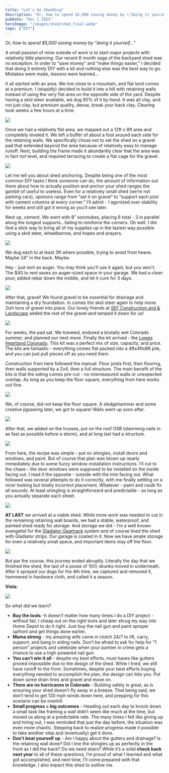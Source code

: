 ```yaml
---
title: "Let's Go Shedding"
description: "Or, how to spend $5,000 saving money by \"doing it yourself\""
pubDate: "Dec 1 2023"
heroImage: "/images/shed/shed_final.webp"
tags: ["DIY"]
---
```

<i>Or, how to spend $5,000 saving money by "doing it yourself..."</i>




A small passion of mine outside of work is to start major projects with relatively little planning. Our recent 6 month saga of the backyard shed was no exception. In order to “save money” and “make things easier,” I decided that doing it entirely DIY with a kit and nothing else was the best way to go. Mistakes were made, lessons were learned…

It all started with an area. We live close to a mountain, and flat land comes at a premium. I (stupidly) decided to build it into a hill with retaining walls instead of using the very flat area on the opposite side of the yard. Despite having a skid steer available, we dug 90% of it by hand. It was all clay, and not just clay, but premium quality, dense, break your back clay. Clearing took weeks a few hours at a time.

<img src="/images/shed/shed_clearing.png">

Once we had a relatively flat area, we mapped out a 12ft x 8ft area and completely leveled it. We left a buffer of about a foot around each side for the retaining walls. We specifically chose not to set the shed on a gravel pad that extended beyond the area because of relatively easy to manage runoff. Next, building the frame made it abundantly clear that the area was in fact <i>not</i> level, and required terracing to create a flat cage for the gravel.

<img src="/images/shed/shed_terrace.png">

Let me tell you about shed anchoring. Despite being one of the most common DIY tasks I think someone can do, the amount of information out there about how to actually position and anchor your shed ranges the gambit of useful to useless. Even for a relatively small shed (we’re not parking cars), opinions range from “set it on gravel” to “support each joist with cement columns at every corner.” I’ll admit - I agonized over stability for weeks and still got it wrong as you’ll see later.

Next up, cement. We went with 8” sonotubes, placing 6 total - 3 in parallel along the longest supports...failing to reinforce the corners. Oh well. I did find a slick way to bring all of my supplies up in the laziest way possible using a skid steer, wheelbarrow, and hopes and prayers.

<img src="/images/shed/skid_luggage.png">

We dug each to at least 3ft where possible, trying to avoid frost heave. Maybe 24” in the back. Maybe.

Hey - just rent an auger. You may think you'll use it again, but you won't. The $40 to rent saves an auger-sized space in your garage. We had a clean pour, added rebar down the middle, and let it cure for 3 days.

<img src="/images/shed/shed_anchors.png">

After that, gravel! We found gravel to be essential for drainage and maintaining a dry foundation. In comes the skid steer again to help move 2ish tons of gravel into place. Our lovely friends at [SEF Construction and & Landscape](https://www.seflandscaping.com) added the rest of the gravel and tamped it down for us! 

<img src="/images/shed/skid_steer.png">

For weeks, the pad sat. We traveled, endured a brutally wet Colorado summer, and planned our next move. Finally the kit arrived - the [Lowes Heartland Coronado](https://www.lowes.com/pd/Heartland-12-ft-x-8-ft-Coronado-Saltbox-Engineered-Storage-Shed/5012923399). This kit was a perfect mix of size, capacity, and price. The kits are fantastic - everything comes flat packed into a 4ftx4ftx8ft pile, and you can just pull pieces off as you need them.

Construction from here followed the manual. Floor joists first, then flooring, then walls supported by a 2x4, then a full structure. The main benefit of the kits is that the siding comes pre-cut - no mismeasured walls or unexpected overlap. As long as you keep the floor square, everything from here works out fine.

<img src="/images/shed/shed_floor.png">

We, of course, did not keep the floor square. A sledgehammer and some creative jigsawing later, we got to square! Walls went up soon after.

<img src="/images/shed/shed_wall.png">

After that, we added on the trusses, put on the roof OSB (slamming nails in as fast as possible before a storm), and at long last had a structure.

<img src="/images/shed/shed_walls.png">

From here, the recipe was simple - put on shingles, install doors and windows, and paint. But of course that plan was blown up nearly immediately due to some fuzzy window installation instructions. I’ll cut to the chase  - the door windows were supposed to be installed on the inside facing out. I read it the opposite - outside with the trim facing out. What followed was several attempts to do it correctly, with me finally settling on a nicer looking but totally incorrect placement. Whatever - paint and caulk fix all wounds. At least shingling is straightforward and predictable - as long as you actually separate each sheet.

<img src="/images/shed/shed_shingles.png">

**AT LAST** we arrived at a viable shed. While more work was needed to cut in the remaining retaining wall boards, we had a stable, waterproof, and painted shed ready for storage. And storage we did - I’m a well known evangelist for the [Gladiator Geartrack](https://www.gladiatorgarageworks.com/products/4-wide-geartrack%C2%AE-channels-2-pack) system and of course lined the shed with Gladiator strips. Our garage is coated in it. Now we have ample storage for even a relatively small space, and important items stay off the floor. 

<img src="/images/shed/shed_geartrack.png">

But par the course, this journey ended abruptly. Literally the day that we finished the shed, the last of a posse of 10(!) skunks moved in underneath. After it sprayed our dogs for the 4th time, we captured and removed it, hammered in hardware cloth, and called it a season.

**Viola:**

<img src="/images/shed/shed_final.webp">

So what did we learn?

* **Buy the tools** -It doesn’t matter how many times I do a DIY project - without fail, I cheap out on the right tools and later shrug my way into Home Depot to do it right. Just buy the nail gun and paint sprayer upfront and get things done earlier.
* **Mama strong** - my amazing wife came in clutch 24/7 to lift, carry, support, and bang in siding nails. Don’t be afraid to ask for help for “1 person” projects and celebrate when your partner in crime gets a chance to use a high-powered nail gun.
* **You can’t win it all** - despite my best efforts, must haves like gutters proved impossible due to the design of the shed. While I tried, we still have runoff to the front. Sometimes, despite your best efforts buying everything needed to accomplish the plan, the design can bite you. Put down some drain lines and gravel and move on.
* **There are no hurricanes in Colorado** - Building safely is great, as is ensuring your shed doesn’t fly away in a breeze. That being said, we don’t tend to get 120 mph winds down here, and prepping for this scenario can be overkill.
* **Small progress = big outcomes** - Heading out each day to knock down a small task like framing a wall didn’t seem like much at the time, but moved us along at a predictable rate. The many times I felt like giving up and hiring out, I was reminded that just the day before, the situation was even more chaotic. Stepping back to realize progress made it possible to take another step and (eventually) get it done.
* **Don’t beat yourself up** - Am I happy about the gutters and drainage? Is the retaining wall done? Did I line the shingles up as perfectly in the front as I did the back? Do we need stairs? While it’s a solid **check back next year** to all of these questions, I’m proud of what I learned and what got accomplished, and next time, I’ll come prepared with that knowledge. I also expect this shed to outlive me.


